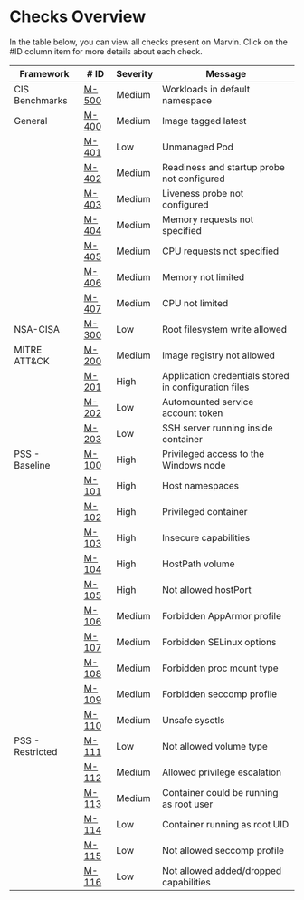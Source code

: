 # Checks Overview  

In the table below, you can view all checks present on Marvin. Click on the #ID column item for more details about each check.

| Framework        | # ID                                                                       | Severity | Message                                          |
|------------------|---------------------------------------------------------------------------|----------|-----------------------------------------------------|
| CIS Benchmarks   | [M-500](/internal/builtins/cis/M-500_default_namespace.yaml)             | Medium   | Workloads in default namespace                   |
| General          | [M-400](/internal/builtins/general/M-400_image_tag_latest.yaml)          | Medium   | Image tagged latest                              |
|                  | [M-401](/internal/builtins/general/M-401_unmanaged_pod.yaml)             | Low      | Unmanaged Pod                                    |
|                  | [M-402](/internal/builtins/general/M-402_readiness_probe.yaml)           | Medium   | Readiness and startup probe not configured       |
|                  | [M-403](/internal/builtins/general/M-403_liveness_probe.yaml)            | Medium   | Liveness probe not configured                    |
|                  | [M-404](/internal/builtins/general/M-404_memory_requests.yaml)           | Medium   | Memory requests not specified                    |
|                  | [M-405](/internal/builtins/general/M-405_cpu_requests.yaml)              | Medium   | CPU requests not specified                       |
|                  | [M-406](/internal/builtins/general/M-406_memory_limit.yaml)              | Medium   | Memory not limited                               |
|                  | [M-407](/internal/builtins/general/M-407_cpu_limit.yaml)                 | Medium   | CPU not limited                                  |
| NSA-CISA         | [M-300](/internal/builtins/nsa/M-300_read_only_root_filesystem.yml)     | Low      | Root filesystem write allowed                    |
| MITRE ATT&CK     | [M-200](/internal/builtins/mitre/M-200_allowed_registries.yml)          | Medium   | Image registry not allowed                       |
|                  | [M-201](/internal/builtins/mitre/M-201_app_credentials.yml)              | High     | Application credentials stored in configuration files |
|                  | [M-202](/internal/builtins/mitre/M-202_auto_mount_service_account.yml)  | Low      | Automounted service account token                 |
|                  | [M-203](/internal/builtins/mitre/M-203_ssh.yml)                          | Low      | SSH server running inside container               |
| PSS - Baseline   | [M-100](/internal/builtins/pss/baseline/M-100_host_process.yml)         | High     | Privileged access to the Windows node            |
|                  | [M-101](/internal/builtins/pss/baseline/M-101_host_namespaces.yml)       | High     | Host namespaces                                  |
|                  | [M-102](/internal/builtins/pss/baseline/M-102_privileged_containers.yml) | High     | Privileged container                             |
|                  | [M-103](/internal/builtins/pss/baseline/M-103_capabilities.yml)           | High     | Insecure capabilities                            |
|                  | [M-104](/internal/builtins/pss/baseline/M-104_host_path_volumes.yml)     | High     | HostPath volume                                  |
|                  | [M-105](/internal/builtins/pss/baseline/M-105_host_ports.yml)            | High     | Not allowed hostPort                             |
|                  | [M-106](/internal/builtins/pss/baseline/M-106_apparmor.yml)              | Medium   | Forbidden AppArmor profile                       |
|                  | [M-107](/internal/builtins/pss/baseline/M-107_selinux.yml)               | Medium   | Forbidden SELinux options                        |
|                  | [M-108](/internal/builtins/pss/baseline/M-108_proc_mount.yml)            | Medium   | Forbidden proc mount type                        |
|                  | [M-109](/internal/builtins/pss/baseline/M-109_seccomp.yml)               | Medium   | Forbidden seccomp profile                        |
|                  | [M-110](/internal/builtins/pss/baseline/M-110_sysctls.yml)               | Medium   | Unsafe sysctls                                   |
| PSS - Restricted | [M-111](/internal/builtins/pss/restricted/M-111_volume_types.yml)        | Low      | Not allowed volume type                          |
|                  | [M-112](/internal/builtins/pss/restricted/M-112_privilege_escalation.yml)| Medium  | Allowed privilege escalation                     |
|                  | [M-113](/internal/builtins/pss/restricted/M-113_run_as_non_root.yml)     | Medium   | Container could be running as root user          |
|                  | [M-114](/internal/builtins/pss/restricted/M-114_run_as_user.yml)         | Low      | Container running as root UID                    |
|                  | [M-115](/internal/builtins/pss/restricted/M-115_seccomp.yml)             | Low      | Not allowed seccomp profile                      |
|                  | [M-116](/internal/builtins/pss/restricted/M-116_capabilities.yml)         | Low      | Not allowed added/dropped capabilities           |
